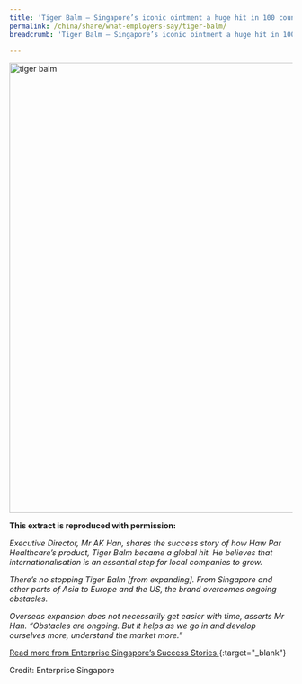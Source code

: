 ```yaml
---
title: 'Tiger Balm – Singapore’s iconic ointment a huge hit in 100 countries'
permalink: /china/share/what-employers-say/tiger-balm/
breadcrumb: 'Tiger Balm – Singapore’s iconic ointment a huge hit in 100 countries'

---
```



<img src="\images\china-employers\tiger-balm.jpg" alt="tiger balm" style="width:800px;" />

**This extract is reproduced with permission:**

*Executive Director, Mr AK Han, shares the success story of how Haw Par Healthcare’s product, Tiger Balm became a global hit. He believes that internationalisation is an essential step for local companies to grow.*

*There’s no stopping Tiger Balm [from expanding]. From Singapore and other parts of Asia to Europe and the US, the brand overcomes ongoing obstacles.*

*Overseas expansion does not necessarily get easier with time, asserts Mr Han. “Obstacles are ongoing. But it helps as we go in and develop ourselves more, understand the market more.”*

[Read more from Enterprise Singapore’s Success Stories.](https://ie.enterprisesg.gov.sg/Venture-Overseas/Browse-By-Market/Asia-Pacific/China/Success-Stories/cs/Success-Stories/Tiger-Balm--Singapore-s-iconic-ointment-a-huge-hit-in-100-countries){:target="_blank"}

Credit: Enterprise Singapore